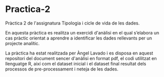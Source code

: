 # Practica-2
Pràctica 2 de l'assignatura Tipologia i cicle de vida de les dades. 

En aquesta pràctica es realitza un exercidi d'anàlisi en el qual s’elabora un cas pràctic orientat a aprendre a identificar les dades rellevants per un projecte analític.

La pràctica ha estat realitzada per Àngel Lavado i es disposa en aquest repositori del document sencer d'anàlisi en format pdf, el codi utilitzat en llenguatge R, així com el dataset inicial i el dataset final resultat dels processos de pre-processament i neteja de les dades. 
